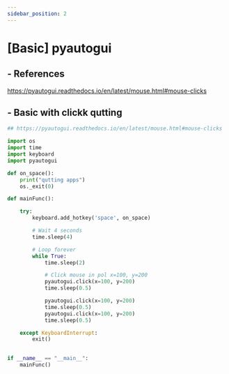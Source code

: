 ```yaml
---
sidebar_position: 2
---
```

# [Basic] pyautogui

## - References 

https://pyautogui.readthedocs.io/en/latest/mouse.html#mouse-clicks

## - Basic with clickk qutting

```python
## https://pyautogui.readthedocs.io/en/latest/mouse.html#mouse-clicks

import os
import time
import keyboard
import pyautogui

def on_space():
    print("qutting apps")
    os._exit(0)

def mainFunc():

    try:   
        keyboard.add_hotkey('space', on_space)    

        # Wait 4 seconds    
        time.sleep(4)   

        # Loop forever
        while True:
            time.sleep(2)

            # Click mouse in pol x=100, y=200 
            pyautogui.click(x=100, y=200)
            time.sleep(0.5)

            pyautogui.click(x=100, y=200)
            time.sleep(0.5)
            pyautogui.click(x=100, y=200)
            time.sleep(0.5)

    except KeyboardInterrupt:
        exit() 

   
if __name__ == "__main__":
    mainFunc()

```